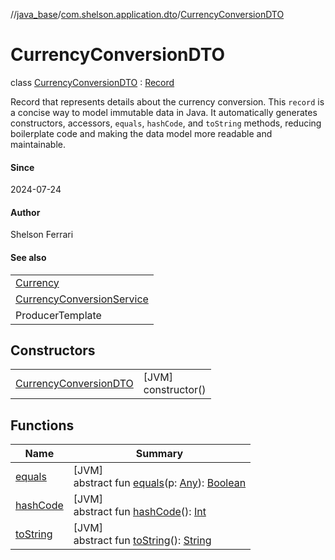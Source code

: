 //[java_base](../../../index.md)/[com.shelson.application.dto](../index.md)/[CurrencyConversionDTO](index.md)

# CurrencyConversionDTO

class [CurrencyConversionDTO](index.md) : [Record](https://docs.oracle.com/javase/8/docs/api/java/lang/Record.html)

Record that represents details about the currency conversion. This `record` is a concise way to model immutable data in Java. It automatically generates constructors, accessors, `equals`, `hashCode`, and `toString` methods, reducing boilerplate code and making the data model more readable and maintainable.

#### Since

2024-07-24

#### Author

Shelson Ferrari

#### See also

| |
|---|
| [Currency](../../com.shelson.domain.model/-currency/index.md) |
| [CurrencyConversionService](../../com.shelson.application.service/-currency-conversion-service/index.md) |
| ProducerTemplate |

## Constructors

| | |
|---|---|
| [CurrencyConversionDTO](-currency-conversion-d-t-o.md) | [JVM]<br>constructor() |

## Functions

| Name | Summary |
|---|---|
| [equals](index.md#-1797860926%2FFunctions%2F57259888) | [JVM]<br>abstract fun [equals](index.md#-1797860926%2FFunctions%2F57259888)(p: [Any](https://kotlinlang.org/api/latest/jvm/stdlib/kotlin/-any/index.html)): [Boolean](https://kotlinlang.org/api/latest/jvm/stdlib/kotlin/-boolean/index.html) |
| [hashCode](index.md#1761002009%2FFunctions%2F57259888) | [JVM]<br>abstract fun [hashCode](index.md#1761002009%2FFunctions%2F57259888)(): [Int](https://kotlinlang.org/api/latest/jvm/stdlib/kotlin/-int/index.html) |
| [toString](index.md#1582835944%2FFunctions%2F57259888) | [JVM]<br>abstract fun [toString](index.md#1582835944%2FFunctions%2F57259888)(): [String](https://docs.oracle.com/javase/8/docs/api/java/lang/String.html) |
